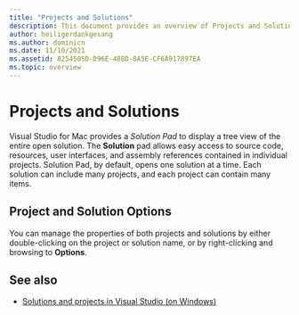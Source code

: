 ```yaml
---
title: "Projects and Solutions"
description: This document provides an overview of Projects and Solutions in Visual Studio for Mac.
author: heiligerdankgesang
ms.author: dominicn
ms.date: 11/10/2021
ms.assetid: 8254505D-D96E-48BD-8A5E-CF6A917897EA
ms.topic: overview
---
```

# Projects and Solutions

Visual Studio for Mac provides a _Solution Pad_ to display a tree view of the entire open solution. The **Solution** pad allows easy access to source code, resources, user interfaces, and assembly references contained in individual projects. Solution Pad, by default, opens one solution at a time. Each solution can include many projects, and each project can contain many items.

## Project and Solution Options

You can manage the properties of both projects and solutions by either double-clicking on the project or solution name, or by right-clicking and browsing to **Options**.

## See also

- [Solutions and projects in Visual Studio (on Windows)](/visualstudio/ide/solutions-and-projects-in-visual-studio)